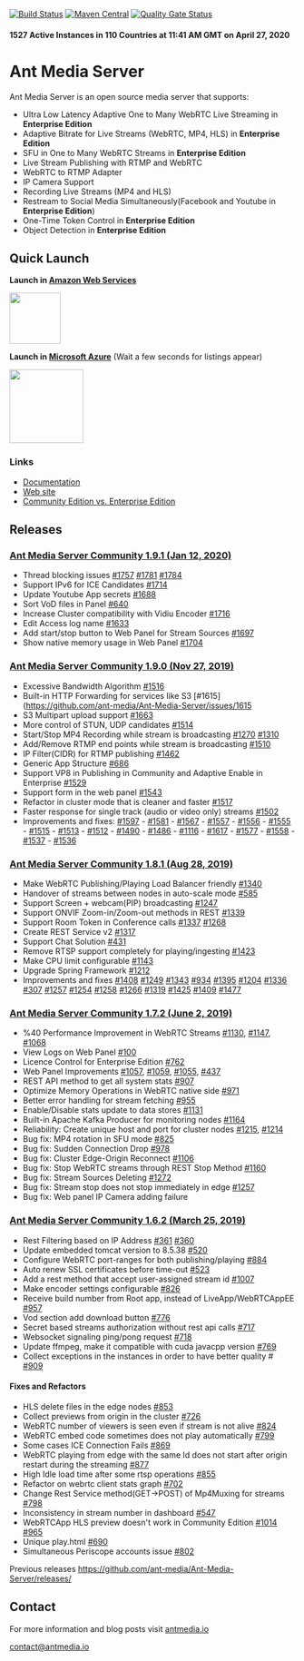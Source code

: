 [![Build Status](https://travis-ci.org/ant-media/Ant-Media-Server.svg?branch=master)](https://travis-ci.org/ant-media/Ant-Media-Server) 
[![Maven Central](https://maven-badges.herokuapp.com/maven-central/io.antmedia/ant-media-server/badge.svg)](https://maven-badges.herokuapp.com/maven-central/io.antmedia/ant-media-server)
[![Quality Gate Status](https://sonarcloud.io/api/project_badges/measure?project=io.antmedia%3Aant-media-server&metric=alert_status)](https://sonarcloud.io/dashboard?id=io.antmedia%3Aant-media-server)

#### 1527 Active Instances in 110 Countries at 11:41 AM GMT on April 27, 2020


Ant Media Server 
====

Ant Media Server is an open source media server that supports:

 * Ultra Low Latency Adaptive One to Many WebRTC Live Streaming in **Enterprise Edition**
 * Adaptive Bitrate for Live Streams (WebRTC, MP4, HLS) in **Enterprise Edition**
 * SFU in One to Many WebRTC Streams in **Enterprise Edition**
 * Live Stream Publishing with RTMP and WebRTC
 * WebRTC to RTMP Adapter
 * IP Camera Support
 * Recording Live Streams (MP4 and HLS)
 * Restream to Social Media Simultaneously(Facebook and Youtube in **Enterprise Edition**)
 * One-Time Token Control in **Enterprise Edition**
 * Object Detection in **Enterprise Edition**
 
## Quick Launch
 
<b>Launch in [Amazon Web Services](https://aws.amazon.com/marketplace/search/results?x=0&y=0&searchTerms=Ant+Media+Server&page=1&ref_=nav_search_box)</b>

 <a href="https://aws.amazon.com/marketplace/search/results?x=0&y=0&searchTerms=Ant+Media+Server&page=1&ref_=nav_search_box"><img src="https://i1.wp.com/antmedia.io/wp-content/uploads/2019/06/1200px-Amazon_Web_Services_Logo.svg-300x180.png" width=90/></a>
 
<b>Launch in [Microsoft Azure](https://azuremarketplace.microsoft.com/en-us/marketplace/apps?search=Ant%20Media%20Server&page=1)</b> (Wait a few seconds for listings appear)
  
 <a href="https://azuremarketplace.microsoft.com/en-us/marketplace/apps?search=Ant%20Media%20Server&page=1"><img src="https://i1.wp.com/antmedia.io/wp-content/uploads/2019/01/azure-e1548153434609.png" width=130/></a>
 
 
 ### Links
 
 * [Documentation](https://antmedia.io/documentation) 
 * [Web site](https://antmedia.io)
 * [Community Edition vs. Enterprise Edition](https://antmedia.io/#comparison_table)
 

## Releases 

### [Ant Media Server Community 1.9.1 (Jan 12, 2020)](https://github.com/ant-media/Ant-Media-Server/releases/download/ams-v1.9.1/ant-media-server-1.9.1-community-1.9.1-20200112_1622.zip)
* Thread blocking issues [#1757](https://github.com/ant-media/Ant-Media-Server/issues/1757) [#1781](https://github.com/ant-media/Ant-Media-Server/issues/1781) [#1784](https://github.com/ant-media/Ant-Media-Server/issues/1784)
* Support IPv6 for ICE Candidates [#1714](https://github.com/ant-media/Ant-Media-Server/issues/1714)
* Update Youtube App secrets [#1688](https://github.com/ant-media/Ant-Media-Server/issues/1688)
* Sort VoD files in Panel [#640](https://github.com/ant-media/Ant-Media-Server/issues/640)
* Increase Cluster compatibility with Vidiu Encoder [#1716](https://github.com/ant-media/Ant-Media-Server/issues/1716)
* Edit Access log name [#1633](https://github.com/ant-media/Ant-Media-Server/issues/1633)
* Add start/stop button to Web Panel for Stream Sources [#1697](https://github.com/ant-media/Ant-Media-Server/issues/1697)
* Show native memory usage in Web Panel [#1704](https://github.com/ant-media/Ant-Media-Server/issues/1704)

### [Ant Media Server Community 1.9.0 (Nov 27, 2019)](https://github.com/ant-media/Ant-Media-Server/releases/download/ams-v1.9.0/ant-media-server-community-1.9.0-20191127_1738.zip)
* Excessive Bandwidth Algorithm [#1516](https://github.com/ant-media/Ant-Media-Server/issues/1516)
* Built-in HTTP Forwarding for services like S3 [#1615](https://github.com/ant-media/Ant-Media-Server/issues/1615
* S3 Multipart upload support [#1663](https://github.com/ant-media/Ant-Media-Server/issues/1663)
* More control of STUN, UDP candidates [#1514](https://github.com/ant-media/Ant-Media-Server/issues/1514)
* Start/Stop MP4 Recording while stream is broadcasting [#1270](https://github.com/ant-media/Ant-Media-Server/issues/1270) [#1310](https://github.com/ant-media/Ant-Media-Server/issues/1310)
* Add/Remove RTMP end points while stream is broadcasting [#1510](https://github.com/ant-media/Ant-Media-Server/issues/1510)
* IP Filter(CIDR) for RTMP publishing [#1462](https://github.com/ant-media/Ant-Media-Server/issues/1462)
* Generic App Structure [#686](https://github.com/ant-media/Ant-Media-Server/issues/686)
* Support VP8 in Publishing in Community and Adaptive Enable in Enterprise [#1529](https://github.com/ant-media/Ant-Media-Server/issues/1529)
* Support form in the web panel [#1543](https://github.com/ant-media/Ant-Media-Server/issues/1543)
* Refactor in cluster mode that is cleaner and faster [#1517](https://github.com/ant-media/Ant-Media-Server/issues/1517)
* Faster response for single track (audio or video only) streams [#1502](https://github.com/ant-media/Ant-Media-Server/issues/1502)
* Improvements and fixes: [#1597](https://github.com/ant-media/Ant-Media-Server/issues/1597) - [#1581](https://github.com/ant-media/Ant-Media-Server/issues/1581) - [#1567](https://github.com/ant-media/Ant-Media-Server/issues/1567) - [#1557](https://github.com/ant-media/Ant-Media-Server/issues/1557) - [#1556](https://github.com/ant-media/Ant-Media-Server/issues/1556) - [#1555](https://github.com/ant-media/Ant-Media-Server/issues/1555) - [#1515](https://github.com/ant-media/Ant-Media-Server/issues/) - [#1513](https://github.com/ant-media/Ant-Media-Server/issues/) - [#1512](https://github.com/ant-media/Ant-Media-Server/issues/1515) - [#1490](https://github.com/ant-media/Ant-Media-Server/issues/1490) - [#1486](https://github.com/ant-media/Ant-Media-Server/issues/1486) - [#1116](https://github.com/ant-media/Ant-Media-Server/issues/1116) - [#1617](https://github.com/ant-media/Ant-Media-Server/issues/1617) - [#1577](https://github.com/ant-media/Ant-Media-Server/issues/1577) - [#1558](https://github.com/ant-media/Ant-Media-Server/issues/1558) - [#1537](https://github.com/ant-media/Ant-Media-Server/issues/1537) - [#1536](https://github.com/ant-media/Ant-Media-Server/issues/1536)

### [Ant Media Server Community 1.8.1 (Aug 28, 2019)](https://github.com/ant-media/Ant-Media-Server/releases/download/ams-v1.8.1/ant-media-server-community-1.8.1-20190828_0800.zip)
* Make WebRTC Publishing/Playing Load Balancer friendly [#1340](https://github.com/ant-media/Ant-Media-Server/issues/1340)
* Handover of streams between nodes in auto-scale mode [#585](https://github.com/ant-media/Ant-Media-Server/issues/585)
* Support Screen + webcam(PIP) broadcasting [#1247](https://github.com/ant-media/Ant-Media-Server/issues/1247)
* Support ONVIF Zoom-in/Zoom-out methods in REST [#1339](https://github.com/ant-media/Ant-Media-Server/issues/1339)
* Support Room Token in Conference calls [#1337](https://github.com/ant-media/Ant-Media-Server/issues/1337) [#1268](https://github.com/ant-media/Ant-Media-Server/issues/1268)
* Create REST Service v2 [#1317](https://github.com/ant-media/Ant-Media-Server/issues/1317)
* Support Chat Solution [#431](https://github.com/ant-media/Ant-Media-Server/issues/431)
* Remove RTSP support completely for playing/ingesting [#1423](https://github.com/ant-media/Ant-Media-Server/issues/1423)
* Make CPU limit configurable [#1143](https://github.com/ant-media/Ant-Media-Server/issues/1143)
* Upgrade Spring Framework [#1212](https://github.com/ant-media/Ant-Media-Server/issues/1212)
* Improvements and fixes [#1408](https://github.com/ant-media/Ant-Media-Server/issues/1408) [#1249](https://github.com/ant-media/Ant-Media-Server/issues/1249) [#1343](https://github.com/ant-media/Ant-Media-Server/issues/1343) [#934](https://github.com/ant-media/Ant-Media-Server/issues/934) [#1395](https://github.com/ant-media/Ant-Media-Server/issues/1395) [#1204](https://github.com/ant-media/Ant-Media-Server/issues/1204) [#1336](https://github.com/ant-media/Ant-Media-Server/issues/1336) [#307](https://github.com/ant-media/Ant-Media-Server/issues/307) [#1257](https://github.com/ant-media/Ant-Media-Server/issues/1257) [#1254](https://github.com/ant-media/Ant-Media-Server/issues/1254) [#1258](https://github.com/ant-media/Ant-Media-Server/issues/1258) [#1266](https://github.com/ant-media/Ant-Media-Server/issues/1266) [#1319](https://github.com/ant-media/Ant-Media-Server/issues/1319) [#1425](https://github.com/ant-media/Ant-Media-Server/issues/1425) [#1409](https://github.com/ant-media/Ant-Media-Server/issues/1409) [#1477](https://github.com/ant-media/Ant-Media-Server/issues/1477)


### [Ant Media Server Community 1.7.2 (June 2, 2019)](https://github.com/ant-media/Ant-Media-Server/releases/download/ams-v1.7.2/ant-media-server-community-1.7.2-20190602_1447.zip)
 * %40 Performance Improvement in WebRTC Streams [#1130](https://github.com/ant-media/Ant-Media-Server/issues/1130), [#1147](https://github.com/ant-media/Ant-Media-Server/issues/1147), [#1068](https://github.com/ant-media/Ant-Media-Server/issues/1068)
 * View Logs on Web Panel [#100](https://github.com/ant-media/Ant-Media-Server/issues/100)
 * Licence Control for Enterprise Edition [#762](https://github.com/ant-media/Ant-Media-Server/issues/762)
 * Web Panel  Improvements [#1057](https://github.com/ant-media/Ant-Media-Server/issues/1057), [#1059](https://github.com/ant-media/Ant-Media-Server/issues/1059), [#1055](https://github.com/ant-media/Ant-Media-Server/issues/1055), [#437](https://github.com/ant-media/Ant-Media-Server/issues/437)
 * REST API method to get all system stats [#907](https://github.com/ant-media/Ant-Media-Server/issues/907)
 * Optimize Memory Operations in WebRTC native side [#971](https://github.com/ant-media/Ant-Media-Server/issues/971)
 * Better error handling for stream fetching [#955](https://github.com/ant-media/Ant-Media-Server/issues/955)
 * Enable/Disable stats update to data stores [#1131](https://github.com/ant-media/Ant-Media-Server/issues/1131)
 * Built-in Apache Kafka Producer for monitoring nodes [#1164](https://github.com/ant-media/Ant-Media-Server/issues/1164)
 * Reliability: Create unique host and port for cluster nodes [#1215](https://github.com/ant-media/Ant-Media-Server/issues/1215), [#1214](https://github.com/ant-media/Ant-Media-Server/issues/1214)
 * Bug fix: MP4 rotation in SFU mode [#825](https://github.com/ant-media/Ant-Media-Server/issues/825)
 * Bug fix: Sudden Connection Drop [#978](https://github.com/ant-media/Ant-Media-Server/issues/978)
 * Bug fix: Cluster Edge-Origin Reconnect [#1106](https://github.com/ant-media/Ant-Media-Server/issues/1106)
 * Bug fix: Stop WebRTC streams through REST Stop Method [#1160](https://github.com/ant-media/Ant-Media-Server/issues/1160)
 * Bug fix: Stream Sources Deleting [#1272](https://github.com/ant-media/Ant-Media-Server/issues/1272)
 * Bug fix: Stream stop does not stop immediately in edge [#1257](https://github.com/ant-media/Ant-Media-Server/issues/1257)
 * Bug fix: Web panel IP Camera adding failure
 


 ### [Ant Media Server Community 1.6.2 (March 25, 2019)](https://github.com/ant-media/Ant-Media-Server/releases/download/release-1.6.2/ant-media-server-1.6.2-community-1.6.2-20190323_0616.zip)
*   Rest Filtering based on IP Address [#361](https://github.com/ant-media/Ant-Media-Server/issues/361) [#360](https://github.com/ant-media/Ant-Media-Server/issues/360)
*   Update embedded tomcat version to 8.5.38 [#520](https://github.com/ant-media/Ant-Media-Server/issues/520)
*   Configure WebRTC port-ranges for both publishing/playing [#884](https://github.com/ant-media/Ant-Media-Server/issues/884)
*   Auto renew SSL certificates before time-out [#523](https://github.com/ant-media/Ant-Media-Server/issues/523)
*   Add a rest method that accept user-assigned stream id [#1007](https://github.com/ant-media/Ant-Media-Server/issues/1007)
*   Make encoder settings configurable [#826](https://github.com/ant-media/Ant-Media-Server/issues/826)
*   Receive build number from Root app, instead of LiveApp/WebRTCAppEE [#957](https://github.com/ant-media/Ant-Media-Server/issues/957)
*   Vod section add download button [#776](https://github.com/ant-media/Ant-Media-Server/issues/776)
*   Secret based streams authorization without rest api calls [#717](https://github.com/ant-media/Ant-Media-Server/issues/717)
*   Websocket signaling ping/pong request [#718](https://github.com/ant-media/Ant-Media-Server/issues/718)
*   Update ffmpeg, make it compatible with cuda javacpp version [#769](https://github.com/ant-media/Ant-Media-Server/issues/752)
*   Collect exceptions in the instances in order to have better quality # [#909](https://github.com/ant-media/Ant-Media-Server/issues/909)

#### Fixes and Refactors
*   HLS delete files in the edge nodes [#853](https://github.com/ant-media/Ant-Media-Server/issues/853)
*   Collect previews from origin in the cluster [#726](https://github.com/ant-media/Ant-Media-Server/issues/726)
*   WebRTC number of viewers is seen even if stream is not alive [#824](https://github.com/ant-media/Ant-Media-Server/issues/824)
*   WebRTC embed code sometimes does not play automatically [#799](https://github.com/ant-media/Ant-Media-Server/issues/799)
*   Some cases ICE Connection Fails [#869](https://github.com/ant-media/Ant-Media-Server/issues/869)
*   WebRTC playing from edge with the same Id does not start after origin restart during the streaming [#877](https://github.com/ant-media/Ant-Media-Server/issues/877)
*   High Idle load time after some rtsp operations [#855](https://github.com/ant-media/Ant-Media-Server/issues/855)
*   Refactor on webrtc client stats graph [#702](https://github.com/ant-media/Ant-Media-Server/issues/702)
*   Change Rest Service method(GET->POST) of Mp4Muxing for streams [#798](https://github.com/ant-media/Ant-Media-Server/issues/798)
*   Inconsistency in stream number in dashboard [#547](https://github.com/ant-media/Ant-Media-Server/issues/547)
*   WebRTCApp HLS preview doesn't work in Community Edition [#1014](https://github.com/ant-media/Ant-Media-Server/issues/1014)  [#965](https://github.com/ant-media/Ant-Media-Server/issues/965)
*   Unique play.html [#690](https://github.com/ant-media/Ant-Media-Server/issues/690)
*   Simultaneous Periscope accounts issue [#802](https://github.com/ant-media/Ant-Media-Server/issues/802)


Previous releases
https://github.com/ant-media/Ant-Media-Server/releases/

## Contact 

 For more information and blog posts visit [antmedia.io](https://antmedia.io)
 
 [contact@antmedia.io](mailto:contact@antmedia.io)
 

